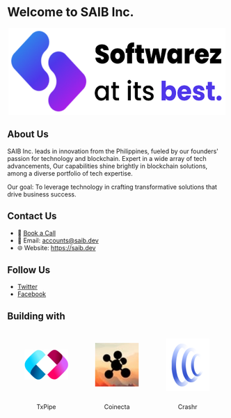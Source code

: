 # Welcome to SAIB Inc.
<p align="center">
  <picture>
    <source srcset="/src/dark-saib.png" media="(prefers-color-scheme: dark)">
    <img src="/src/light-saib.png" alt="SAIB Inc." width="500" height="200">
  </picture>
</p>

## About Us

SAIB Inc. leads in innovation from the Philippines, fueled by our founders' passion for technology and blockchain. Expert in a wide array of tech advancements, Our capabilities shine brightly in blockchain solutions, among a diverse portfolio of tech expertise.

Our goal: To leverage technology in crafting transformative solutions that drive business success.

## Contact Us

- 📲 <a href="https://calendly.com/saibdev/60min" target="_blank">Book a Call </a>
- 📧 Email: accounts@saib.dev
- 🌐 Website: https://saib.dev

## Follow Us

- <a href="https://twitter.com/saibdev" target="_blank">Twitter</a>
- <a href="https://www.facebook.com/saibllc" target="_blank">Facebook</a>

## Building with

<table align="center" style="border-collapse: separate; border-spacing: 20px; border: none;">
  <tr>
    <td align="center" width="200" style="border: none;">
      <a href="https://txpipe.io/">
        <img src="/src/txpipe.webp" alt="TxPipe" style="width:100px;">
      </a>
    </td>
    <td align="center" width="200" style="border: none;">
      <a href="https://coinecta.fi/">
        <img src="/src/coinecta.webp" alt="Coinecta" style="width:100px;">
      </a>
    </td>
    <td align="center" width="200" style="border: none;">
      <a href="https://beta.crashr.io/about">
        <img src="/src/crashr-v2.svg" alt="Crashr" style="width:100px;">
      </a>
    </td>
  </tr>
  <tr>
    <td align="center" width="200" style="border: none;">
      <a href="https://txpipe.io/" style="text-decoration: none; color: inherit;">
        TxPipe
      </a>
    </td>
    <td align="center" width="200" style="border: none;">
      <a href="https://coinecta.fi/" style="text-decoration: none; color: inherit;">
        Coinecta
      </a>
    </td>
    <td align="center" width="200" style="border: none;">
      <a href="https://beta.crashr.io/about" style="text-decoration: none; color: inherit;">
        Crashr
      </a>
    </td>
  </tr>
</table>







    




















